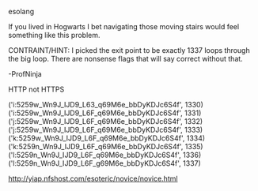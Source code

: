 esolang

If you lived in Hogwarts I bet navigating those moving stairs would feel something like this problem.

CONTRAINT/HINT: I picked the exit point to be exactly 1337 loops through the big loop. There are nonsense flags that will say correct without that.

-ProfNinja

HTTP not HTTPS

('i:5259w_Wn9J_IJD9_L63_q69M6e_bbDyKDJc6S4f', 1330)
('i:5259w_Wn9J_IJD9_L6F_q69M6e_bbDyKDJc6S4f', 1331)
('j:5259w_Wn9J_IJD9_L6F_q69M6e_bbDyKDJc6S4f', 1332)
('j:5259w_Wn9J_IJD9_L6F_q69M6e_bbDyKDJc6S4f', 1333)
('k:5259w_Wn9J_IJD9_L6F_q69M6e_bbDyKDJc6S4f', 1334)
('k:5259n_Wn9J_IJD9_L6F_q69M6e_bbDyKDJc6S4f', 1335)
('l:5259n_Wn9J_IJD9_L6F_q69M6e_bbDyKDJc6S4f', 1336)
('l:5259n_Wn9J_IJD9_L6F_g69M6e_bbDyKDJc6S4f', 1337)

http://yiap.nfshost.com/esoteric/novice/novice.html

